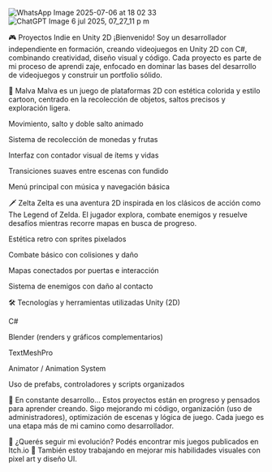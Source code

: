 

![WhatsApp Image 2025-07-06 at 18 02 33](https://github.com/user-attachments/assets/3bcd42f8-0fbd-4721-8e66-23aeff6454d8)
![ChatGPT Image 6 jul 2025, 07_27_11 p m](https://github.com/user-attachments/assets/6acd2c6b-f41b-4cca-8592-f70f021036d0)



🎮 Proyectos Indie en Unity 2D
¡Bienvenido! Soy un desarrollador independiente en formación, creando videojuegos en Unity 2D con C#, combinando creatividad, diseño visual y código. Cada proyecto es parte de mi proceso de aprendi
zaje, enfocado en dominar las bases del desarrollo de videojuegos y construir un portfolio sólido.

🌿 Malva
Malva es un juego de plataformas 2D con estética colorida y estilo cartoon, centrado en la recolección de objetos, saltos precisos y exploración ligera.

Movimiento, salto y doble salto animado

Sistema de recolección de monedas y frutas

Interfaz con contador visual de ítems y vidas

Transiciones suaves entre escenas con fundido

Menú principal con música y navegación básica

🗡️ Zelta
Zelta es una aventura 2D inspirada en los clásicos de acción como The Legend of Zelda. El jugador explora, combate enemigos y resuelve desafíos mientras recorre mapas en busca de progreso.

Estética retro con sprites pixelados

Combate básico con colisiones y daño

Mapas conectados por puertas e interacción

Sistema de enemigos con daño al contacto

🛠️ Tecnologías y herramientas utilizadas
Unity (2D)

C#

Blender (renders y gráficos complementarios)

TextMeshPro

Animator / Animation System

Uso de prefabs, controladores y scripts organizados

🚧 En constante desarrollo...
Estos proyectos están en progreso y pensados para aprender creando. Sigo mejorando mi código, organización (uso de administradores), optimización de escenas y lógica de juego. Cada juego es una etapa más de mi camino como desarrollador.

📌 ¿Querés seguir mi evolución? Podés encontrar mis juegos publicados en Itch.io
🎨 También estoy trabajando en mejorar mis habilidades visuales con pixel art y diseño UI.
